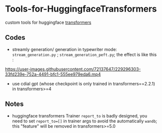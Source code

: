 # Tools-for-HuggingfaceTransformers

custom tools for huggingface [transformers](https://github.com/huggingface/transformers)

## Codes

- streamly generation/ generation in typewriter mode: `stream_generation.py` ; `stream_generation_peft.py`; the effect is like this :

https://user-images.githubusercontent.com/72137647/229296303-33fd239e-752a-4491-bfc1-555ee979eda6.mp4


- use cdial gpt (whose checkpoint is only trained in transformers==2.2.1) in transformers>=4 

## Notes

- huggingface transformers Trainer `report_to` is badly designed, you need to set `report_to=[]` in trainer args to avoid the automatically `wandb`; this "feature" will be removed in transformers>=5.0

